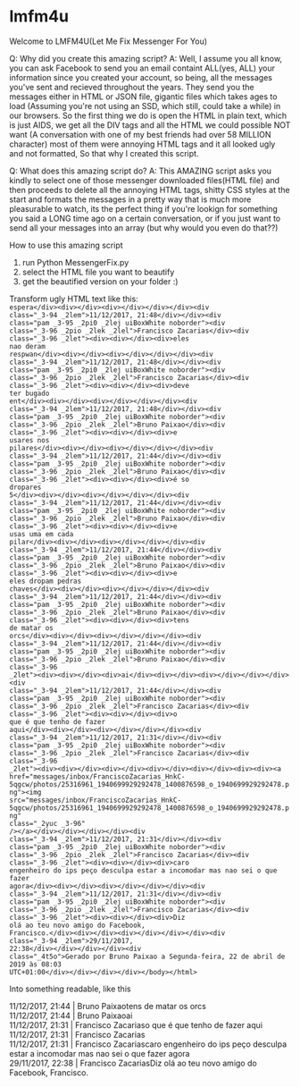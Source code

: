 # lmfm4u
Welcome to LMFM4U(Let Me Fix Messenger For You)

Q: Why did you create this amazing script?
A: Well, I assume you all know, you can ask Facebook to send you an email containt ALL(yes, ALL) your information since you created your account, so being, all the messages you've sent and recieved throughout the years. They send you the messages either in HTML or JSON file, gigantic files which takes ages to load (Assuming you're not using an SSD, which still, could take a while) in our browsers. So the first thing we do is open the HTML in plain text, which is just AIDS, we get all the DIV tags and all the HTML we could possible NOT want (A conversation with one of my best friends had over 58 MILLION character) most of them were annoying HTML tags and it all looked ugly and not formatted, So that why I created this script. 

Q: What does this amazing script do?
A: This AMAZING script asks you kindly to select one of those messenger downloaded files(HTML file) and then proceeds to delete all the annoying HTML tags, shitty CSS styles at the start and formats the messages in a pretty way that is much more pleasurable to watch, its the perfect thing if you're lookign for something you said a LONG time ago on a certain conversation, or if you just want to send all your messages into an array (but why would you even do that??) 

How to use this amazing script

1. run Python MessengerFix.py
2. select the HTML file you want to beautify
3. get the beautified version on your folder :)

Transform ugly HTML text like this:
<code>
espera&lt;/div>&lt;div>&lt;/div>&lt;div>&lt;/div>&lt;/div>&lt;/div>&lt;div class="_3-94 _2lem">11/12/2017, 21:48&lt;/div>&lt;/div>&lt;div class="pam _3-95 _2pi0 _2lej uiBoxWhite noborder">&lt;div class="_3-96 _2pio _2lek _2lel">Francisco Zacarias&lt;/div>&lt;div class="_3-96 _2let">&lt;div>&lt;div>&lt;/div>&lt;div>eles nao deram respwan&lt;/div>&lt;div>&lt;/div>&lt;div>&lt;/div>&lt;/div>&lt;/div>&lt;div class="_3-94 _2lem">11/12/2017, 21:48&lt;/div>&lt;/div>&lt;div class="pam _3-95 _2pi0 _2lej uiBoxWhite noborder">&lt;div class="_3-96 _2pio _2lek _2lel">Francisco Zacarias&lt;/div>&lt;div class="_3-96 _2let">&lt;div>&lt;div>&lt;/div>&lt;div>deve ter bugado ent&lt;/div>&lt;div>&lt;/div>&lt;div>&lt;/div>&lt;/div>&lt;/div>&lt;div class="_3-94 _2lem">11/12/2017, 21:48&lt;/div>&lt;/div>&lt;div class="pam _3-95 _2pi0 _2lej uiBoxWhite noborder">&lt;div class="_3-96 _2pio _2lek _2lel">Bruno Paixao&lt;/div>&lt;div class="_3-96 _2let">&lt;div>&lt;div>&lt;/div>&lt;div>e usares nos pilares&lt;/div>&lt;div>&lt;/div>&lt;div>&lt;/div>&lt;/div>&lt;/div>&lt;div class="_3-94 _2lem">11/12/2017, 21:44&lt;/div>&lt;/div>&lt;div class="pam _3-95 _2pi0 _2lej uiBoxWhite noborder">&lt;div class="_3-96 _2pio _2lek _2lel">Bruno Paixao&lt;/div>&lt;div class="_3-96 _2let">&lt;div>&lt;div>&lt;/div>&lt;div>é so dropares 5&lt;/div>&lt;div>&lt;/div>&lt;div>&lt;/div>&lt;/div>&lt;/div>&lt;div class="_3-94 _2lem">11/12/2017, 21:44&lt;/div>&lt;/div>&lt;div class="pam _3-95 _2pi0 _2lej uiBoxWhite noborder">&lt;div class="_3-96 _2pio _2lek _2lel">Bruno Paixao&lt;/div>&lt;div class="_3-96 _2let">&lt;div>&lt;div>&lt;/div>&lt;div>e usas uma em cada pilar&lt;/div>&lt;div>&lt;/div>&lt;div>&lt;/div>&lt;/div>&lt;/div>&lt;div class="_3-94 _2lem">11/12/2017, 21:44&lt;/div>&lt;/div>&lt;div class="pam _3-95 _2pi0 _2lej uiBoxWhite noborder">&lt;div class="_3-96 _2pio _2lek _2lel">Bruno Paixao&lt;/div>&lt;div class="_3-96 _2let">&lt;div>&lt;div>&lt;/div>&lt;div>e eles dropam pedras chaves&lt;/div>&lt;div>&lt;/div>&lt;div>&lt;/div>&lt;/div>&lt;/div>&lt;div class="_3-94 _2lem">11/12/2017, 21:44&lt;/div>&lt;/div>&lt;div class="pam _3-95 _2pi0 _2lej uiBoxWhite noborder">&lt;div class="_3-96 _2pio _2lek _2lel">Bruno Paixao&lt;/div>&lt;div class="_3-96 _2let">&lt;div>&lt;div>&lt;/div>&lt;div>tens de matar os orcs&lt;/div>&lt;div>&lt;/div>&lt;div>&lt;/div>&lt;/div>&lt;/div>&lt;div class="_3-94 _2lem">11/12/2017, 21:44&lt;/div>&lt;/div>&lt;div class="pam _3-95 _2pi0 _2lej uiBoxWhite noborder">&lt;div class="_3-96 _2pio _2lek _2lel">Bruno Paixao&lt;/div>&lt;div class="_3-96 _2let">&lt;div>&lt;div>&lt;/div>&lt;div>ai&lt;/div>&lt;div>&lt;/div>&lt;div>&lt;/div>&lt;/div>&lt;/div>&lt;div class="_3-94 _2lem">11/12/2017, 21:44&lt;/div>&lt;/div>&lt;div class="pam _3-95 _2pi0 _2lej uiBoxWhite noborder">&lt;div class="_3-96 _2pio _2lek _2lel">Francisco Zacarias&lt;/div>&lt;div class="_3-96 _2let">&lt;div>&lt;div>&lt;/div>&lt;div>o que é que tenho de fazer aqui&lt;/div>&lt;div>&lt;/div>&lt;div>&lt;/div>&lt;/div>&lt;/div>&lt;div class="_3-94 _2lem">11/12/2017, 21:31&lt;/div>&lt;/div>&lt;div class="pam _3-95 _2pi0 _2lej uiBoxWhite noborder">&lt;div class="_3-96 _2pio _2lek _2lel">Francisco Zacarias&lt;/div>&lt;div class="_3-96 _2let">&lt;div>&lt;div>&lt;/div>&lt;div>&lt;/div>&lt;div>&lt;/div>&lt;div>&lt;/div>&lt;div>&lt;div>&lt;a href="messages/inbox/FranciscoZacarias_HnkC-5qgcw/photos/25316961_1940699929292478_1400876598_o_1940699929292478.png">&lt;img src="messages/inbox/FranciscoZacarias_HnkC-5qgcw/photos/25316961_1940699929292478_1400876598_o_1940699929292478.png" class="_2yuc _3-96" />&lt;/a>&lt;/div>&lt;/div>&lt;/div>&lt;/div>&lt;div class="_3-94 _2lem">11/12/2017, 21:31&lt;/div>&lt;/div>&lt;div class="pam _3-95 _2pi0 _2lej uiBoxWhite noborder">&lt;div class="_3-96 _2pio _2lek _2lel">Francisco Zacarias&lt;/div>&lt;div class="_3-96 _2let">&lt;div>&lt;div>&lt;/div>&lt;div>caro engenheiro do ips peço desculpa estar a incomodar mas nao sei o que fazer agora&lt;/div>&lt;div>&lt;/div>&lt;div>&lt;/div>&lt;/div>&lt;/div>&lt;div class="_3-94 _2lem">11/12/2017, 21:31&lt;/div>&lt;/div>&lt;div class="pam _3-95 _2pi0 _2lej uiBoxWhite noborder">&lt;div class="_3-96 _2pio _2lek _2lel">Francisco Zacarias&lt;/div>&lt;div class="_3-96 _2let">&lt;div>&lt;div>&lt;/div>&lt;div>Diz olá ao teu novo amigo do Facebook, Francisco.&lt;/div>&lt;div>&lt;/div>&lt;div>&lt;/div>&lt;/div>&lt;/div>&lt;div class="_3-94 _2lem">29/11/2017, 22:38&lt;/div>&lt;/div>&lt;/div>&lt;/div>&lt;div class="_4t5o">Gerado por Bruno Paixao a Segunda-feira, 22 de abril de 2019 às 08:03 UTC+01:00&lt;/div>&lt;/div>&lt;/div>&lt;/div>&lt;/body>&lt;/html>
</code>


Into something readable, like this

11/12/2017, 21:44 | Bruno Paixaotens de matar os orcs<br>
11/12/2017, 21:44 | Bruno Paixaoai<br>
11/12/2017, 21:31 | Francisco Zacariaso que é que tenho de fazer aqui<br>
11/12/2017, 21:31 | Francisco Zacarias<br>
11/12/2017, 21:31 | Francisco Zacariascaro engenheiro do ips peço desculpa estar a incomodar mas nao sei o que fazer agora<br>
29/11/2017, 22:38 | Francisco ZacariasDiz olá ao teu novo amigo do Facebook, Francisco.
